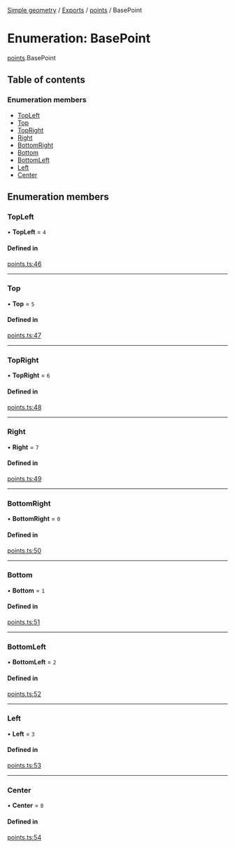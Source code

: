 [Simple geometry](../README.md) / [Exports](../modules.md) / [points](../modules/points.md) / BasePoint

# Enumeration: BasePoint

[points](../modules/points.md).BasePoint

## Table of contents

### Enumeration members

- [TopLeft](points.BasePoint.md#topleft)
- [Top](points.BasePoint.md#top)
- [TopRight](points.BasePoint.md#topright)
- [Right](points.BasePoint.md#right)
- [BottomRight](points.BasePoint.md#bottomright)
- [Bottom](points.BasePoint.md#bottom)
- [BottomLeft](points.BasePoint.md#bottomleft)
- [Left](points.BasePoint.md#left)
- [Center](points.BasePoint.md#center)

## Enumeration members

### TopLeft

• **TopLeft** = `4`

#### Defined in

[points.ts:46](https://github.com/RodionNikolaev/simple-geometry/blob/670e0f4/src/points.ts#L46)

___

### Top

• **Top** = `5`

#### Defined in

[points.ts:47](https://github.com/RodionNikolaev/simple-geometry/blob/670e0f4/src/points.ts#L47)

___

### TopRight

• **TopRight** = `6`

#### Defined in

[points.ts:48](https://github.com/RodionNikolaev/simple-geometry/blob/670e0f4/src/points.ts#L48)

___

### Right

• **Right** = `7`

#### Defined in

[points.ts:49](https://github.com/RodionNikolaev/simple-geometry/blob/670e0f4/src/points.ts#L49)

___

### BottomRight

• **BottomRight** = `0`

#### Defined in

[points.ts:50](https://github.com/RodionNikolaev/simple-geometry/blob/670e0f4/src/points.ts#L50)

___

### Bottom

• **Bottom** = `1`

#### Defined in

[points.ts:51](https://github.com/RodionNikolaev/simple-geometry/blob/670e0f4/src/points.ts#L51)

___

### BottomLeft

• **BottomLeft** = `2`

#### Defined in

[points.ts:52](https://github.com/RodionNikolaev/simple-geometry/blob/670e0f4/src/points.ts#L52)

___

### Left

• **Left** = `3`

#### Defined in

[points.ts:53](https://github.com/RodionNikolaev/simple-geometry/blob/670e0f4/src/points.ts#L53)

___

### Center

• **Center** = `8`

#### Defined in

[points.ts:54](https://github.com/RodionNikolaev/simple-geometry/blob/670e0f4/src/points.ts#L54)
